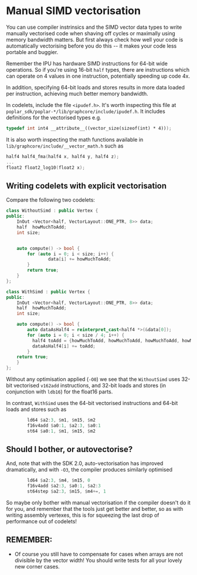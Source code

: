 # Manual SIMD vectorisation
You can use compiler instrinsics and the SIMD vector data types to
write manually vectorised  code when shaving off cycles or
maximally using memory bandwidth matters. But first always check
how well your code is automatically vectorising before you do this -- it
makes your code less portable and buggier.

Remember the IPU has hardware SIMD instructions for 64-bit wide operations.
So if you're using 16-bit `half` types, there are instructions which can
operate on 4 values in one instruction, potentially speeding up code 4x.

In addition, specifying 64-bit loads and stores results in more data loaded
per instruction, achieving much better memory bandwidth.

In codelets, include the file `<ipudef.h>`. It's worth inspecting this file
at `poplar_sdk/poplar-*/lib/graphcore/include/ipudef.h`. It includes
definitions for the vectorised types  e.g.


```C++
typedef int int4 __attribute__((vector_size(sizeof(int) * 4)));
```

It is also worth inspecting the math functions available in `lib/graphcore/include/__vector_math.h`
such as
```C++
half4 half4_fma(half4 x, half4 y, half4 z);
...
float2 float2_log10(float2 x);
```

## Writing codelets with explicit vectorisation

Compare the following two codelets:
```C++
class WithoutSimd : public Vertex {
public:
    InOut <Vector<half, VectorLayout::ONE_PTR, 8>> data;
    half  howMuchToAdd;
    int size;


    auto compute() -> bool {
        for (auto i = 0; i < size; i++) {
                data[i] += howMuchToAdd;
        }
        return true;
    }
};

class WithSimd : public Vertex {
public:
    InOut <Vector<half, VectorLayout::ONE_PTR, 8>> data;
    half  howMuchToAdd;
    int size;

    auto compute() -> bool {
        auto dataAsHalf4 = reinterpret_cast<half4 *>(&data[0]);
        for (auto i = 0; i < size / 4; i++) {
          half4 toAdd = {howMuchToAdd, howMuchToAdd, howMuchToAdd, howMuchToAdd};
          dataAsHalf4[i] += toAdd;
        }
    return true;
    }
};
```

Without any optimisation applied (`-O0`) we see
that the `WithoutSimd` uses 32-bit vectorised `v162add` instructions, and 32-bit loads
and stores (in conjunction with `ldb16`) for the float16 parts.

In contrast, `WithSimd` uses the 64-bit vectorised instructions and 64-bit loads and stores
such as

```asm
        ld64 $a2:3, $m1, $m15, $m2
        f16v4add $a0:1, $a2:3, $a0:1
        st64 $a0:1, $m1, $m15, $m2
```

## Should I bother, or autovectorise?

And, note that with the SDK 2.0, auto-vectorisation has improved dramatically, and
with `-O3`, the compiler produces similarly optimised

```asm
        ld64 $a2:3, $m4, $m15, 0
        f16v4add $a2:3, $a0:1, $a2:3
        st64step $a2:3, $m15, $m4+=, 1
```

So maybe only bother with manual vectorisation if the compiler doesn't do it for you,
and remember that the tools just get better and better, so as with writing assembly
vertexes, this is for squeezing the last drop of performance out of codelets!

## REMEMBER:
* Of course you still have to compensate for cases when arrays are not divisible by the
vector width! You should write tests for all your lovely new corner cases.

